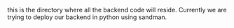 this is the directory where all the backend code will reside. Currently we are trying to deploy our backend in python using sandman.
